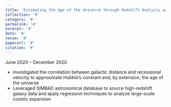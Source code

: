 ```yaml
---
title: 'Estimating the Age of the Universe through Redshift Analysis and Hubble’s Law (Course – IB Diploma Physics)'
collection: '#'
category: '#'
permalink: '#'
excerpt: '#'
date: '#'
venue: '#'
paperurl: '#'
citation: '#'
---
```


June 2020 – December 2020

- Investigated the correlation between galactic distance and recessional velocity to approximate Hubble’s constant and, by extension, the age of the universe  
- Leveraged SIMBAD astronomical database to source high-redshift galaxy data and apply regression techniques to analyze large-scale cosmic expansion  
